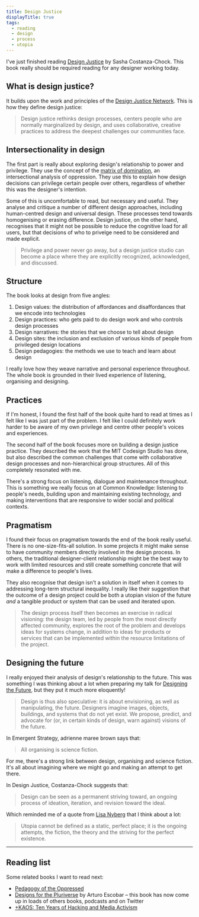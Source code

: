```yaml
---
title: Design Justice
displayTitle: true
tags:
  - reading
  - design
  - process
  - utopia
---
```


I've just finished reading [Design Justice](https://mitpress.mit.edu/books/design-justice) by Sasha Costanza-Chock. This book really should be required reading for any designer working today.

## What is design justice?
It builds upon the work and principles of the [Design Justice Network](https://designjustice.org/). This is how they define design justice:

> Design justice rethinks design processes, centers people who are normally marginalized by design, and uses collaborative, creative practices to address the deepest challenges our communities face.

## Intersectionality in design
The first part is really about exploring design's relationship to power and privilege. They use the concept of the [matrix of domination](https://en.wikipedia.org/wiki/Matrix_of_domination), an intersectional analysis of oppression. They use this to explain how design decisions can privilege certain people over others, regardless of whether this was the designer's intention.

Some of this is uncomfortable to read, but necessary and useful. They analyse and critique a number of different design approaches, including human-centred design and universal design. These processes tend towards homogenising or erasing difference. Design justice, on the other hand, recognises that it might not be possible to reduce the cognitive load for all users, but that decisions of who to privelge need to be considered and made explicit.

> Privilege and power never go away, but a design justice studio can become a place where they are explicitly recognized, acknowledged, and discussed.

## Structure
The book looks at design from five angles:
1. Design values: the distribution of affordances and disaffordances that we encode into technologies 
2. Design practices: who gets paid to do design work and who controls design processes
3. Design narratives: the stories that we choose to tell about design
4. Design sites: the inclusion and exclusion of various kinds of people from privileged design locations
5. Design pedagogies: the methods we use to teach and learn about design

I really love how they weave narrative and personal experience throughout. The whole book is grounded in their lived experience of listening, organising and designing. 

## Practices
If I'm honest, I found the first half of the book quite hard to read at times as I felt like I was just part of the problem. I felt like I could definitely work harder to be aware of my own privilege and centre other people's voices and experiences.

The second half of the book focuses more on building a design justice practice. They described the work that the MIT Codesign Studio has done, but also described the common challenges that come with collaborative design processes and non-hierarchical group structures. All of this completely resonated with me.

There's a strong focus on listening, dialogue and maintenance throughout. This is something we really focus on at Common Knowledge: listening to people's needs, building upon and maintaining existing technology, and making interventions that are responsive to wider social and political contexts.

## Pragmatism
I found their focus on pragmatism towards the end of the book really useful. There is no one-size-fits-all solution. In some projects it might make sense to have community members directly involved in the design process. In others, the traditional designer-client relationship might be the best way to work with limited resources and still create something concrete that will make a difference to people's lives.

They also recognise that design isn't a solution in itself when it comes to addressing long-term structural inequality. I really like their suggestion that the outcome of a design project could be both a utopian vision of the future *and* a tangible product or system that can be used and iterated upon.

> The design process itself then becomes an exercise in radical visioning: the design team, led by people from the most directly affected community, explores the root of the problem and develops ideas for systems change, in addition to ideas for products or services that can be implemented within the resource limitations of the project.

## Designing the future
I really enjoyed their analysis of design's relationship to the future. This was something I was thinking about a lot when preparing my talk for [Designing the Future](https://www.are.na/block/7435321), but they put it much more eloquently!

> Design is thus also speculative: it is about envisioning, as well as manipulating, the future. Designers imagine images, objects, buildings, and systems that do not yet exist. We propose, predict, and advocate for (or, in certain kinds of design, warn against) visions of the future.

In Emergent Strategy, adrienne maree brown says that:
> All organising is science fiction.

For me, there's a strong link between design, organising and science fiction. It's all about imagining where we might go and making an attempt to get there.

In Design Justice, Costanza-Chock suggests that:

> Design can be seen as a permanent striving toward, an ongoing process of ideation, iteration, and revision toward the ideal.

Which reminded me of a quote from [Lisa Nyberg](http://www.lisanyberg.net/pedagogy-and-political-movement-the-promise-of-an-intense-ecstatic-future/) that I think about a lot:
> Utopia cannot be defined as a static, perfect place; it is the ongoing attempts, the fiction, the theory and the striving for the perfect existence.

---

## Reading list
Some related books I want to read next:
- [Pedagogy of the Oppressed](https://en.wikipedia.org/wiki/Pedagogy_of_the_Oppressed)
- [Designs for the Pluriverse](https://www.dukeupress.edu/designs-for-the-pluriverse) by Arturo Escobar – this book has now come up in loads of others books, podcasts and on Twitter
- [+KAOS: Ten Years of Hacking and Media Activism](https://networkcultures.org/blog/publication/kaos-ten-years-of-hacking-and-media-activism/)